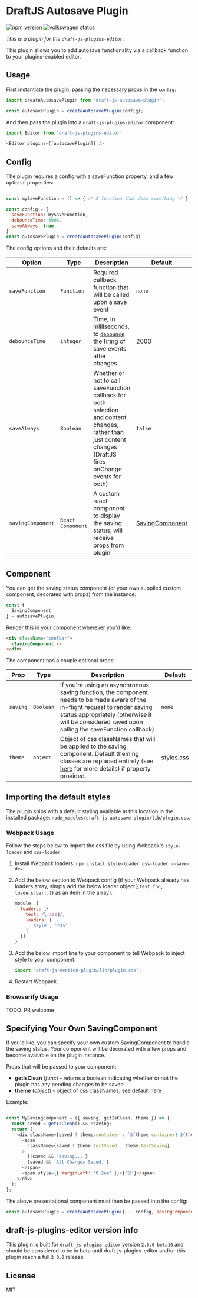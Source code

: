 # DraftJS Autosave Plugin

[![npm version](https://badge.fury.io/js/draft-js-autosave-plugin.svg)](http://badge.fury.io/js/draft-js-autosave-plugin) [![volkswagen status](https://auchenberg.github.io/volkswagen/volkswargen_ci.svg?v=1)](https://github.com/auchenberg/volkswagen)

*This is a plugin for the `draft-js-plugins-editor`.*

This plugin allows you to add autosave functionality via a callback function to your plugins-enabled editor.

## Usage

First instantiate the plugin, passing the necessary props in the [`config`](https://github.com/synocate/draft-js-autosave-plugin#config):

```js
import createAutosavePlugin from 'draft-js-autosave-plugin';

const autosavePlugin = createAutosavePlugin(config);
```

And then pass the plugin into a `draft-js-plugins-editor` component:

```js
import Editor from 'draft-js-plugins-editor'

<Editor plugins={[autosavePlugin]} />
```

## Config

The plugin requires a config with a saveFunction property, and a few optional properties:

```js

const mySaveFunction = () => { /* A function that does something */ }

const config = {
  saveFunction: mySaveFunction,
  debounceTime: 3000,
  saveAlways: true
}
const autosavePlugin = createAutosavePlugin(config)
```

The config options and their defaults are:

| Option | Type | Description | Default | Required |
| --- | --- | --- | --- | --- |
| `saveFunction` | `Function` | Required callback function that will be called upon a save event | `none` | `*`
| `debounceTime` | `integer` | Time, in milliseconds, to [`debounce`](https://css-tricks.com/the-difference-between-throttling-and-debouncing/) the firing of save events after changes | 2000 | 
| `saveAlways` | `Boolean` | Whether or not to call saveFunction callback for both selection and content changes, rather than just content changes (DraftJS fires onChange events for both) | `false` |
| `savingComponent` | `React Component` | A custom react component to display the saving status; will receive props from plugin | [SavingComponent](https://github.com/synocate/draft-js-autosave-plugin/blob/master/src/SavingComponent/index.js) |

## Component

You can get the saving status component (or your own supplied custom component, decorated with props) from the instance:

```js
const {
  SavingComponent
} = autosavePlugin;
```

Render this in your component wherever you'd like:

```HTML
<div className="toolbar">
  <SavingComponent />
</div>
```

The component has a couple optional props:

| Prop | Type | Description | Default |
| --- | --- | --- | --- |
| `saving` | `Boolean` | If you're using an asynchronous saving function, the component needs to be made aware of the in-flight request to render saving status appropriately (otherwise it will be considered `saved` upon calling the saveFunction callback) | `none`
| `theme` | `object` | Object of css classNames that will be applied to the saving component. Default theming classes are replaced entirely (see [here](https://github.com/synocate/draft-js-autosave-plugin/blob/master/src/index.js#L48) for more details) if property provided. | [styles.css](https://github.com/synocate/draft-js-autosave-plugin/blob/master/src/SavingComponent/styles.css) | 



## Importing the default styles

The plugin ships with a default styling available at this location in the installed package:
`node_modules/draft-js-autosave-plugin/lib/plugin.css`.

### Webpack Usage
Follow the steps below to import the css file by using Webpack's `style-loader` and `css-loader`.

1. Install Webpack loaders: `npm install style-loader css-loader --save-dev`
2. Add the below section to Webpack config (if your Webpack already has loaders array, simply add the below loader object(`{test:foo, loaders:bar[]}`) as an item in the array).

    ```js
    module: {
      loaders: [{
        test: /\.css$/,
        loaders: [
          'style', 'css'
        ]
      }]
    }
    ```

3. Add the below import line to your component to tell Webpack to inject style to your component.

    ```js
    import 'draft-js-mention-plugin/lib/plugin.css';
    ```
4. Restart Webpack.


### Browserify Usage

TODO: PR welcome


## Specifying Your Own SavingComponent

If you'd like, you can specify your own custom SavingComponent to handle the saving status. Your component will be decorated with a few props and become available on the plugin instance.

Props that will be passed to your component:

  - **getIsClean** (_func_) - returns a boolean indicating whether or not the plugin has any pending changes to be saved
  - **theme** (_object_) -  object of css classNames, [see default here](https://github.com/synocate/draft-js-autosave-plugin/blob/master/src/SavingComponent/styles.css)

Example:

```js

const MySavingComponent = ({ saving, getIsClean, theme }) => {
  const saved = getIsClean() && !saving;
  return (
    <div className={saved ? theme.container : `${theme.container} ${theme.containerSaving}`}>
      <span
        className={saved ? theme.textSaved : theme.textSaving}
      >
        {!saved && 'Saving...'}
        {saved && 'All Changes Saved.'}
      </span>
      <span style={{ marginLeft: '0.2em' }}>{'🖫'}</span>
    </div>
  );
};
```

The above presentational component must then be passed into the config:

```js
const autosavePlugin = createAutosavePlugin({ ...config, savingComponent: MySavingComponent });
```

## draft-js-plugins-editor version info

This plugin is built for `draft-js-plugins-editor` version `2.0.0-beta10` and should be considered to be in beta until draft-js-plugins-editor and/or this plugin reach a full `2.0.0` release

## License

MIT
